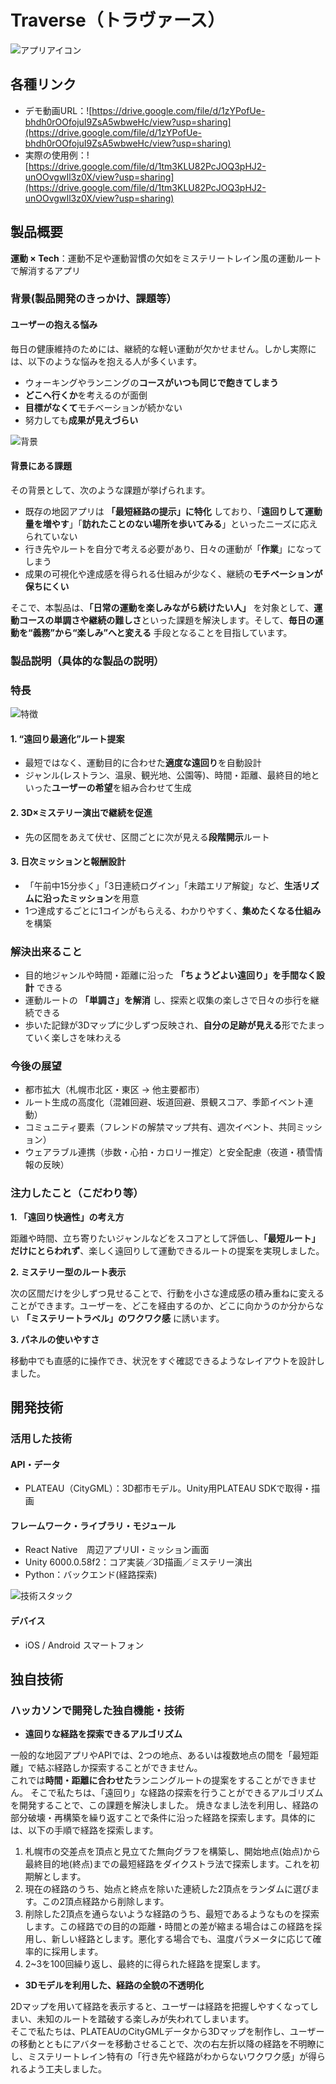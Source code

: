 # Traverse（トラヴァース）

![アプリアイコン](https://raw.githubusercontent.com/jphacks/sp_2505/main/react_native/assets/images/Traverse.jpg)

## 各種リンク

+ デモ動画URL：![https://drive.google.com/file/d/1zYPofUe-bhdh0rOOfojuI9ZsA5wbweHc/view?usp=sharing](https://drive.google.com/file/d/1zYPofUe-bhdh0rOOfojuI9ZsA5wbweHc/view?usp=sharing)
+ 実際の使用例：![https://drive.google.com/file/d/1tm3KLU82PcJOQ3pHJ2-unOOvgwIl3z0X/view?usp=sharing](https://drive.google.com/file/d/1tm3KLU82PcJOQ3pHJ2-unOOvgwIl3z0X/view?usp=sharing)

## 製品概要

**運動 × Tech**：運動不足や運動習慣の欠如をミステリートレイン風の運動ルートで解消するアプリ

### 背景(製品開発のきっかけ、課題等）
#### ユーザーの抱える悩み
毎日の健康維持のためには、継続的な軽い運動が欠かせません。しかし実際には、以下のような悩みを抱える人が多くいます。
- ウォーキングやランニングの**コースがいつも同じで飽きてしまう**
- **どこへ行くか**を考えるのが面倒
- **目標がなくて**モチベーションが続かない
- 努力しても**成果が見えづらい**

![背景](https://raw.githubusercontent.com/jphacks/sp_2505/refs/heads/kishiko-dev/react_native/assets/slides/4.png)

#### 背景にある課題
その背景として、次のような課題が挙げられます。
- 既存の地図アプリは **「最短経路の提示」に特化** しており、「**遠回りして運動量を増やす**」「**訪れたことのない場所を歩いてみる**」といったニーズに応えられていない
- 行き先やルートを自分で考える必要があり、日々の運動が「**作業**」になってしまう
- 成果の可視化や達成感を得られる仕組みが少なく、継続の**モチベーションが保ちにくい**
  

そこで、本製品は、**「日常の運動を楽しみながら続けたい人」** を対象として、**運動コースの単調さや継続の難しさ**といった課題を解決します。そして、**毎日の運動を“義務”から“楽しみ”へと変える** 手段となることを目指しています。


### 製品説明（具体的な製品の説明）
### 特長

![特徴](https://raw.githubusercontent.com/jphacks/sp_2505/refs/heads/kishiko-dev/react_native/assets/slides/5.png)

#### 1. “遠回り最適化”ルート提案
- 最短ではなく、運動目的に合わせた**適度な遠回り**を自動設計
- ジャンル(レストラン、温泉、観光地、公園等)、時間・距離、最終目的地といった**ユーザーの希望**を組み合わせて生成
  
#### 2. 3D×ミステリー演出で継続を促進
- 先の区間をあえて伏せ、区間ごとに次が見える**段階開示**ルート
  
#### 3. 日次ミッションと報酬設計
- 「午前中15分歩く」「3日連続ログイン」「未踏エリア解錠」など、**生活リズムに沿ったミッション**を用意
- 1つ達成するごとに1コインがもらえる、わかりやすく、**集めたくなる仕組み**を構築
  
### 解決出来ること
- 目的地ジャンルや時間・距離に沿った **「ちょうどよい遠回り」を手間なく設計** できる
- 運動ルートの **「単調さ」を解消** し、探索と収集の楽しさで日々の歩行を継続できる
- 歩いた記録が3Dマップに少しずつ反映され、**自分の足跡が見える**形でたまっていく楽しさを味わえる
  
### 今後の展望
- 都市拡大（札幌市北区・東区 → 他主要都市）
- ルート生成の高度化（混雑回避、坂道回避、景観スコア、季節イベント連動）
- コミュニティ要素（フレンドの解禁マップ共有、週次イベント、共同ミッション）
- ウェアラブル連携（歩数・心拍・カロリー推定）と安全配慮（夜道・積雪情報の反映）
  
### 注力したこと（こだわり等）
**1. 「遠回り快適性」の考え方**  

距離や時間、立ち寄りたいジャンルなどをスコアとして評価し、**「最短ルート」だけにとらわれず**、楽しく遠回りして運動できるルートの提案を実現しました。

**2. ミステリー型のルート表示**  

次の区間だけを少しずつ見せることで、行動を小さな達成感の積み重ねに変えることができます。ユーザーを、どこを経由するのか、どこに向かうのか分からない **「ミステリートラベル」のワクワク感** に誘います。  

**3. パネルの使いやすさ**  

移動中でも直感的に操作でき、状況をすぐ確認できるようなレイアウトを設計しました。  

 
## 開発技術
### 活用した技術

#### API・データ
* PLATEAU（CityGML）：3D都市モデル。Unity用PLATEAU SDKで取得・描画
  

#### フレームワーク・ライブラリ・モジュール
* React Native　周辺アプリUI・ミッション画面
* Unity 6000.0.58f2：コア実装／3D描画／ミステリー演出
* Python：バックエンド(経路探索)

![技術スタック](https://raw.githubusercontent.com/jphacks/sp_2505/refs/heads/kishiko-dev/react_native/assets/slides/10.png)

#### デバイス
* iOS / Android スマートフォン


## 独自技術
### ハッカソンで開発した独自機能・技術
+ **遠回りな経路を探索できるアルゴリズム**  

一般的な地図アプリやAPIでは、2つの地点、あるいは複数地点の間を「最短距離」で結ぶ経路しか探索することができません。  
これでは**時間・距離に合わせた**ランニングルートの提案をすることができません。
そこで私たちは、「遠回り」な経路の探索を行うことができるアルゴリズムを開発することで、この課題を解決しました。
焼きなまし法を利用し、経路の部分破壊・再構築を繰り返すことで条件に沿った経路を探索します。具体的には、以下の手順で経路を探索します。
1. 札幌市の交差点を頂点と見立てた無向グラフを構築し、開始地点(始点)から最終目的地(終点)までの最短経路をダイクストラ法で探索します。これを初期解とします。
2. 現在の経路のうち、始点と終点を除いた連続した2頂点をランダムに選びます。この2頂点経路から削除します。
3. 削除した2頂点を通らないような経路のうち、最短であるようなものを探索します。この経路での目的の距離・時間との差が縮まる場合はこの経路を採用し、新しい経路とします。悪化する場合でも、温度パラメータに応じて確率的に採用します。
4. 2~3を100回繰り返し、最終的に得られた経路を提案します。

+ **3Dモデルを利用した、経路の全貌の不透明化**  

2Dマップを用いて経路を表示すると、ユーザーは経路を把握しやすくなってしまい、未知のルートを踏破する楽しみが失われてしまいます。  
そこで私たちは、PLATEAUのCityGMLデータから3Dマップを制作し、ユーザーの移動とともにアバターを移動させることで、次の右左折以降の経路を不明瞭にし、ミステリートレイン特有の「行き先や経路がわからないワクワク感」が得られるよう工夫しました。
